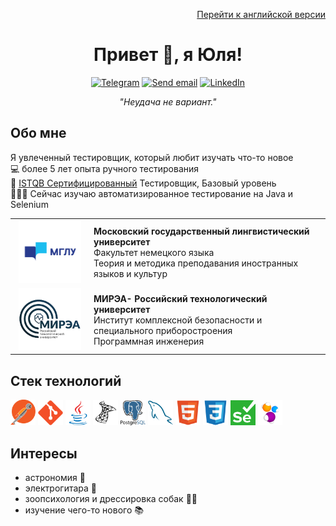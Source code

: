 <div align="center">
  <p align="right"><a href="/README_RUS.md">Перейти к английской версии</a></p>
  <h1>Привет 🤘, я Юля!</h1>
</div>
  
<!-- Social icons section-->
<div align="center">
  <p>
    <a href="https://t.me/imduj"><img src="https://img.shields.io/badge/Telegram-2CA5E0?style=for-the-badge&logo=telegram&logoColor=white" alt="Telegram"></a>
    <a href="mailto:yulia.dmitrieva@yahoo.com"><img src="https://img.shields.io/badge/Email-red?style=for-the-badge" alt="Send email"></a>
    <a href="https://linkedin.com/in/judmi"><img src="https://img.shields.io/badge/LinkedIn-0077B5?style=for-the-badge&logo=linkedin&logoColor=white" alt="LinkedIn"></a>
  </p>
  <p><i>"Неудача не вариант."</i></p>
</div>

<!-- Section about me -->
<div align="left">
  <h2>Обо мне</h2>
    <p>
      Я увлеченный тестировщик, который любит изучать что-то новое<br>
      💻 более 5 лет опыта ручного тестирования<br>
      📄 <a href="https://www.gasq.org/en/registration/expert/2d04b0ed-14da-4af1-9282-d778c9054654.html">ISTQB Сертифицированный</a> Тестировщик, Базовый уровень<br>
      👩🏽‍🎓 Сейчас изучаю автоматизированное тестирование на Java и Selenium<br>
    </p>
</div>

<!-- Education section -->
<div>
  <table width="100%" border='0'>
   <tr> 
    <td width="25%" valign="bottom" align="center"><a href="https://linguanet.ru/en/"><img src="/images/mglu.png" width="100" height="100" alt="MSLU logo"></a></td><td valign="middle"><b>Московский государственный лингвистический университет</b></br>Факультет немецкого языка</br>Теория и методика преподавания иностранных языков и культур</td></tr>
    <tr><td width="25%" valign="bottom" align="center"><a href="https://english.mirea.ru/"><img src="/images/mirea.png" width="100" height="100" alt="MIREA logo"></td><td valign="middle"><b>МИРЭА- Российский технологический университет</b></br>Институт комплексной безопасности и специального приборостроения</br>Программная инженерия</td>
   </tr>
  </table>
</div>

<!-- Tech Stack Section -->
<div>
  <h2>Стек технологий</h2>
  <a href="https://www.postman.com/"><img src="/icons/postman.svg" width="40"></a>
  <a href="https://git-scm.com/"><img src="icons/git-original.svg" width="40"></a>
  <a href="https://www.java.com/"><img src="icons/java-original.svg" width="40"></a>
  <a href="https://www.microsoft.com/en-us/sql-server/sql-server-2019"><img src="icons/microsoftsqlserver-plain.svg" width="40"></a>
  <a href="https://www.postgresql.org/"><img src="icons/postgresql-logo.svg" width="40"></a>
  <a href="https://www.mysql.com/"><img src="icons/mysql-plain.svg" width="40"></a>
  <a href="https://html.spec.whatwg.org/"><img src="icons/html5-original.svg" width="40"></a>
  <a href="https://www.w3.org/TR/CSS/#css"><img src="icons/css3-original.svg" width="40"></a>
  <a href="https://www.selenium.dev/"><img src="icons/selenium.svg" width="40" height="40"></a>
  <a href="https://selenide.org/"><img src="icons/Selenide.png" width="40" height="40"></a>
</div>

<!-- Hobbies Section -->
<div>
  <h2>Интересы</h2>
  <ul>
    <li>астрономия 🌠</li>
    <li>электрогитара 🎸</li>
    <li>зоопсихология и дрессировка собак 🐕‍🦺</li>
    <li>изучение чего-то нового 📚</li>
  </ul>
</div>
